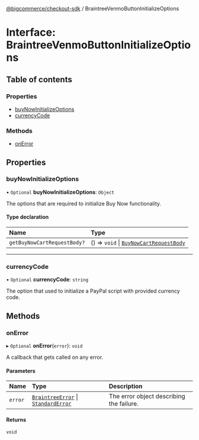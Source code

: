[@bigcommerce/checkout-sdk](../README.md) / BraintreeVenmoButtonInitializeOptions

# Interface: BraintreeVenmoButtonInitializeOptions

## Table of contents

### Properties

- [buyNowInitializeOptions](BraintreeVenmoButtonInitializeOptions.md#buynowinitializeoptions)
- [currencyCode](BraintreeVenmoButtonInitializeOptions.md#currencycode)

### Methods

- [onError](BraintreeVenmoButtonInitializeOptions.md#onerror)

## Properties

### buyNowInitializeOptions

• `Optional` **buyNowInitializeOptions**: `Object`

The options that are required to initialize Buy Now functionality.

#### Type declaration

| Name | Type |
| :------ | :------ |
| `getBuyNowCartRequestBody?` | () => `void` \| [`BuyNowCartRequestBody`](BuyNowCartRequestBody.md) |

___

### currencyCode

• `Optional` **currencyCode**: `string`

The option that used to initialize a PayPal script with provided currency code.

## Methods

### onError

▸ `Optional` **onError**(`error`): `void`

A callback that gets called on any error.

#### Parameters

| Name | Type | Description |
| :------ | :------ | :------ |
| `error` | [`BraintreeError`](BraintreeError.md) \| [`StandardError`](../classes/StandardError.md) | The error object describing the failure. |

#### Returns

`void`
